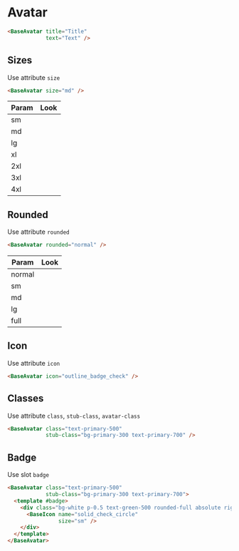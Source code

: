# Avatar

<div class="mt-4">
    <base-avatar title="Title"
                 text="Text"></base-avatar>
</div>

```html
<BaseAvatar title="Title"
            text="Text" />
```

<div class="h-12"></div>

## Sizes

Use attribute `size`

```html
<BaseAvatar size="md" />
```

| Param | Look                                                  |
| ----- | ----------------------------------------------------- |
| sm    | <base-avatar size="sm" title="Title"></base-avatar>   |
| md    | <base-avatar size="md" title="Title"></base-avatar>   |
| lg    | <base-avatar size="lg" title="Title"></base-avatar>   |
| xl    | <base-avatar size="xl" title="Title"></base-avatar>   |
| 2xl    | <base-avatar size="2xl" title="Title"></base-avatar> |
| 3xl    | <base-avatar size="3xl" title="Title"></base-avatar> |
| 4xl    | <base-avatar size="4xl" title="Title"></base-avatar> |

<div class="h-12"></div>

## Rounded

Use attribute `rounded`

```html
<BaseAvatar rounded="normal" />
```

| Param   | Look                                                       |
| ------- | ---------------------------------------------------------- |
| normal  | <base-avatar rounded="normal" title="Title"></base-avatar> |
| sm      | <base-avatar rounded="sm" title="Title"></base-avatar>     |
| md      | <base-avatar rounded="md" title="Title"></base-avatar>     |
| lg      | <base-avatar rounded="lg" title="Title"></base-avatar>     |
| full    | <base-avatar rounded="full" title="Title"></base-avatar>   |

<div class="h-12"></div>

## Icon

Use attribute `icon`

<div class="mt-4">
    <base-avatar title="Title"
                 text="Text"
                 icon="outline_badge_check"></base-avatar>
</div>

```html
<BaseAvatar icon="outline_badge_check" />
```

<div class="h-12"></div>

## Classes

Use attribute `class`, `stub-class`, `avatar-class`

<div class="mt-4">
    <base-avatar title="Title"
                 text="Text"
                 class="text-primary-500"
                 stub-class="bg-primary-300 p-1 text-primary-700"></base-avatar>
</div>

```html
<BaseAvatar class="text-primary-500"
            stub-class="bg-primary-300 text-primary-700" />
```

<div class="h-12"></div>

## Badge

Use slot `badge`

<div class="mt-4">
    <base-avatar title="Title"
                 text="Text">
  <template #badge>
    <div class="bg-white p-0.5 text-green-500 rounded-full absolute right-0 top-0 -mt-2 -mr-2">
      <BaseIcon name="solid_check_circle"
                size="sm" />
    </div>
  </template>
</base-avatar>
</div>

```html
<BaseAvatar class="text-primary-500"
            stub-class="bg-primary-300 text-primary-700">
  <template #badge>
    <div class="bg-white p-0.5 text-green-500 rounded-full absolute right-0 top-0 -mt-2 -mr-2">
      <BaseIcon name="solid_check_circle"
                size="sm" />
    </div>
  </template>
</BaseAvatar>
```
